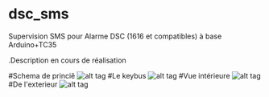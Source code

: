 # dsc_sms
Supervision SMS pour Alarme DSC (1616 et compatibles) à base Arduino+TC35

.Description en cours de réalisation

#Schema de princiê
![alt tag](http://github.com/diyfr/dsc_sms/readme/schema.png)
#Le keybus
![alt tag](http://github.com/diyfr/dsc_sms/readme/keybus.jpg)
#Vue intérieure
![alt tag](http://github.com/diyfr/dsc_sms/readme/int-low.jpg)
#De l'exterieur
![alt tag](http://github.com/diyfr/dsc_sms/readme/ext.jpg)